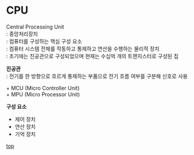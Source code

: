 # CPU
Central Processing Unit     
: 중앙처리장치     
: 컴퓨터를 구성하는 핵심 구성 요소    
: 컴퓨터 시스템 전체를 작동하고 통제하고 연산을 수행하는 물리적 장치     
: 초기에는 진공관으로 구성되었으며 현재는 수십억 개의 트랜지스터로 구성된 칩    


**진공관**  
: 전기를 한 방향으로 흐르게 통제하는 부품으로 전기 흐름 여부를 구분해 신호로 사용     


\+ MCU (Micro Controller Unit)   
\+ MPU (Micro Processor Unit)  


**구성 요소**     
- 제어 장치
- 연산 장치
- 기억 장치



[top](#)
